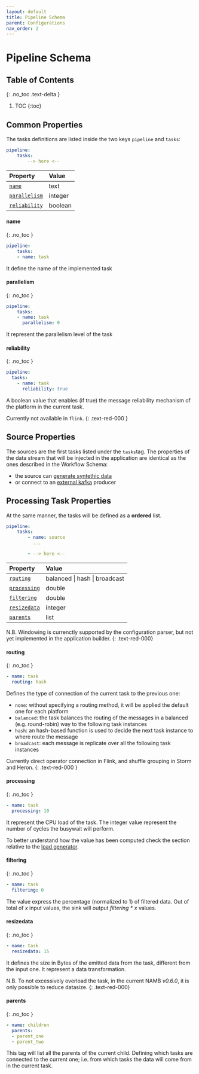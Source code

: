```yaml
---
layout: default
title: Pipeline Schema
parent: Configurations
nav_order: 2
---
```


# Pipeline Schema

## Table of Contents
{: .no_toc .text-delta }

1. TOC
{:toc}

## Common Properties

The tasks definitions are listed inside the two keys `pipeline` and `tasks`:

```yaml
pipeline:
    tasks:
        --> here <--
```

| Property | Value 
|:----|:----|
| [`name`](#name) | text |
| [`parallelism`](#parallelism) | integer |
| [`reliability`](#reliability) | boolean |

#### name
{: .no_toc }

```yaml
pipeline:
    tasks:
    - name: task
```
It define the name of the implemented task

#### parallelism
{: .no_toc }

```yaml
pipeline:
    tasks:
    - name: task
      parallelism: 0
```
It represent the parallelism level of the task

#### reliability
{: .no_toc }

```yaml
pipeline:
  tasks:
    - name: task
      reliability: true
```
A boolean value that enables (if true) the message reliability mechanism of the platform in the current task.

Currently not available in `flink`.
{: .text-red-000 }

## Source Properties

The sources are the first tasks listed under the `tasks`tag. The properties of the data stream that will be injected in the application are identical as the ones described in the Workflow Schema: 
* the source can [generate syntethic data](workflow#synthetic-datastream)
* or connect to an [external kafka](workflow#external-generation) producer

## Processing Task Properties

At the same manner, the tasks will be defined as a **ordered** list.

```yaml
pipeline:
    tasks:
        - name: source
          ...

        - --> here <--
```

| Property | Value |
|:----|:----|
| [`routing`](#routing) | balanced \| hash \| broadcast |
| [`processing`](#processing) | double |
| [`filtering`](#filtering) | double |
| [`resizedata`](#resizedata) | integer |
| [`parents`](#parents) | list |

N.B. Windowing is currenctly supported by the configuration parser, but not yet implemented in the application builder.
{: .text-red-000}

#### routing
{: .no_toc }

```yaml
- name: task
  routing: hash
```
Defines the type of connection of the current task to the previous one:
* `none`: without specifying a routing method, it will be applied the default one for each platform
* `balanced`: the task balances the routing of the messages in a balanced (e.g. round-robin) way to the following task instances
* `hash`: an hash-based function is used to decide the next task instance to where route the message
* `broadcast`: each message is replicate over all the following task instances

Currently direct operator connection in Flink, and shuffle grouping in Storm and Heron.
{: .text-red-000 }

#### processing
{: .no_toc }

```yaml
- name: task
  processing: 10
```
It represent the CPU load of the task. The integer value represent the number of cycles the busywait will perform.

To better understand how the value has been computed check the section relative to the [load generator](/project/implementation/load-generator).

#### filtering
{: .no_toc }

```yaml
- name: task
  filtering: 0
```
The value express the percentage (normalized to 1) of filtered data. 
Out of total of _x_ input values, the sink will output _filtering * x_ values.

#### resizedata
{: .no_toc }

```yaml
- name: task
  resizedata: 15
```
It defines the size in Bytes of the emitted data from the task, different from the input one. It represent a data transformation.

N.B. To not excessively overload the task, in the current NAMB *v0.6.0*, it is only possible to reduce datasize.
{: .text-red-000}

#### parents
{: .no_toc }

```yaml
- name: children
  parents:
  - parent_one
  - parent_two
```
This tag will list all the parents of the current child. Defining which tasks are connected to the current one; i.e. from which tasks the data will come from in the current task.
